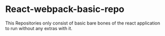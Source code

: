 # React-webpack-basic-repo
This Repositories only consist of basic bare bones of the react application to run without any extras with it.
